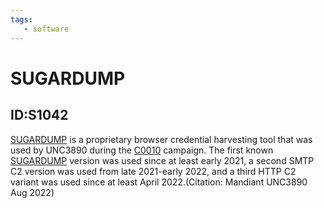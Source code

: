 ```yaml
---
tags:
   - software
---
```

# SUGARDUMP
## ID:S1042
[SUGARDUMP](/mitre/software/S1042) is a proprietary browser credential harvesting tool that was used by UNC3890 during the [C0010](/mitre/campaigns/C0010) campaign. The first known [SUGARDUMP](/mitre/software/S1042) version was used since at least early 2021, a second SMTP C2 version was used from late 2021-early 2022, and a third HTTP C2 variant was used since at least April 2022.(Citation: Mandiant UNC3890 Aug 2022)
